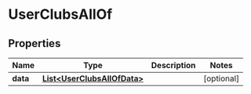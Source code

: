 

# UserClubsAllOf


## Properties

| Name | Type | Description | Notes |
|------------ | ------------- | ------------- | -------------|
|**data** | [**List&lt;UserClubsAllOfData&gt;**](UserClubsAllOfData.md) |  |  [optional] |



